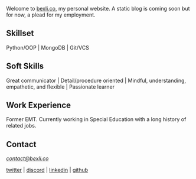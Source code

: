 Welcome to [bexli.co](bexli.co), my personal website. A static blog is coming soon but for now, a plead for my employment.

## Skillset
Python/OOP | MongoDB | Git/VCS

## Soft Skills
Great communicator | Detail/procedure oriented | Mindful, understanding, empathetic, and flexible | Passionate learner 

## Work Experience
Former EMT. Currently working in Special Education with a long history of related jobs.

## Contact
*contact@bexli.co*

[twitter](https://twitter.com/itsbexli) | [discord](https://discordapp.com/users/177131156028784640) | [linkedin](https://www.linkedin.com/in/joshua-lee-88a8a5154) | [github](https://github.com/JoshPaulie) 
